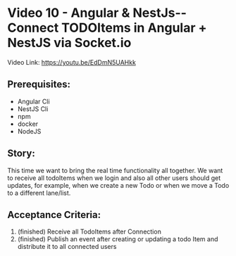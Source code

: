 # Video 10 - Angular & NestJs-- Connect TODOItems in Angular + NestJS via Socket.io

Video Link: https://youtu.be/EdDmN5UAHkk

## Prerequisites:
- Angular Cli
- NestJS Cli
- npm
- docker
- NodeJS

## Story:
This time we want to bring the real time functionality all together.
We want to receive all todoItems when we login and also all other users should get updates, for 
example, when we create a new Todo or when we move a Todo to a different lane/list.

## Acceptance Criteria:
1. (finished) Receive all TodoItems after Connection
2. (finished) Publish an event after creating or updating a todo Item and distribute it to all connected users
